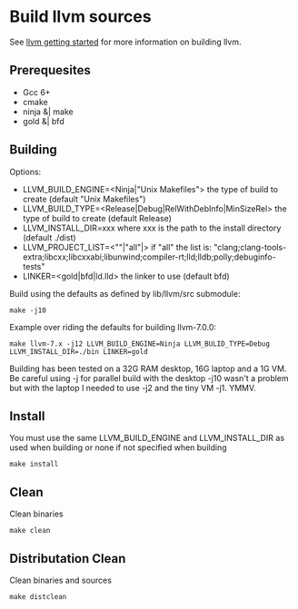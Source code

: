 # Build llvm sources

See [llvm getting started](http://llvm.org/docs/GettingStarted.html) for more
information on building llvm.

## Prerequesites
  * Gcc 6+
  * cmake
  * ninja &| make
  * gold &| bfd

## Building
Options:
- LLVM_BUILD_ENGINE=<Ninja|"Unix Makefiles"> the type of build to create (default "Unix Makefiles")
- LLVM_BUILD_TYPE=<Release|Debug|RelWithDebInfo|MinSizeRel> the type of build to create (default Release)
- LLVM_INSTALL_DIR=xxx where xxx is the path to the install directory (default ./dist)
- LLVM_PROJECT_LIST=<""|"all"|<comma seperated list of targets>>
    if "all" the list is: "clang;clang-tools-extra;libcxx;libcxxabi;libunwind;compiler-rt;lld;lldb;polly;debuginfo-tests"
- LINKER=<gold|bfd|ld.lld> the linker to use (default bfd)

Build using the defaults as defined by lib/llvm/src submodule:
```
make -j10
```
Example over riding the defaults for building llvm-7.0.0:
```
make llvm-7.x -j12 LLVM_BUILD_ENGINE=Ninja LLVM_BULID_TYPE=Debug LLVM_INSTALL_DIR=./bin LINKER=gold
```
Building has been tested on a 32G RAM desktop, 16G laptop and a 1G VM. Be careful
using -j for parallel build with the desktop -j10 wasn't a problem but with
the laptop I needed to use -j2 and the tiny VM -j1. YMMV.

## Install
You must use the same LLVM_BUILD_ENGINE and LLVM_INSTALL_DIR as used when building or none if not specified when building
```
make install
```
## Clean
Clean binaries
```
make clean
```
## Distributation Clean
Clean binaries and sources
```
make distclean
```
